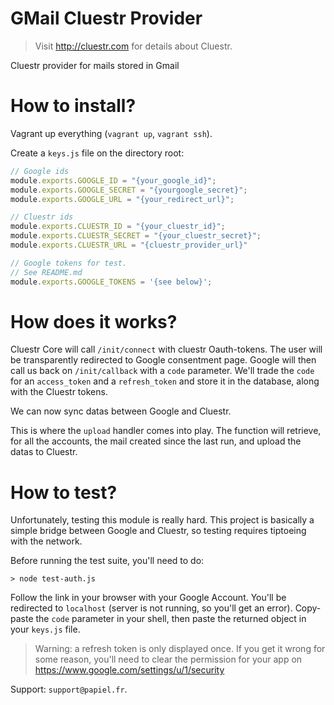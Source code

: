 # GMail Cluestr Provider
> Visit http://cluestr.com for details about Cluestr.

Cluestr provider for mails stored in Gmail

# How to install?
Vagrant up everything (`vagrant up`, `vagrant ssh`).

Create a `keys.js` file on the directory root:

```javascript
// Google ids
module.exports.GOOGLE_ID = "{your_google_id}";
module.exports.GOOGLE_SECRET = "{yourgoogle_secret}";
module.exports.GOOGLE_URL = "{your_redirect_url}";

// Cluestr ids
module.exports.CLUESTR_ID = "{your_cluestr_id}";
module.exports.CLUESTR_SECRET = "{your_cluestr_secret}";
module.exports.CLUESTR_URL = "{cluestr_provider_url}"

// Google tokens for test.
// See README.md
module.exports.GOOGLE_TOKENS = '{see below}';
```

# How does it works?
Cluestr Core will call `/init/connect` with cluestr Oauth-tokens. The user will be transparently redirected to Google consentment page.
Google will then call us back on `/init/callback` with a `code` parameter. We'll trade the `code` for an `access_token` and a `refresh_token` and store it in the database, along with the Cluestr tokens.

We can now sync datas between Google and Cluestr.

This is where the `upload` handler comes into play.
The function will retrieve, for all the accounts, the mail created since the last run, and upload the datas to Cluestr.

# How to test?
Unfortunately, testing this module is really hard.
This project is basically a simple bridge between Google and Cluestr, so testing requires tiptoeing with the network.

Before running the test suite, you'll need to do:

```
> node test-auth.js
```

Follow the link in your browser with your Google Account. You'll be redirected to `localhost` (server is not running, so you'll get an error). Copy-paste the `code` parameter in your shell, then paste the returned object in your `keys.js` file.

> Warning: a refresh token is only displayed once. If you get it wrong for some reason, you'll need to clear the permission for your app on https://www.google.com/settings/u/1/security

Support: `support@papiel.fr`.
